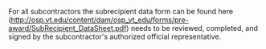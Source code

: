 For all subcontractors the subrecipient data form can be found here (http://osp.vt.edu/content/dam/osp_vt_edu/forms/pre-award/SubRecipient_DataSheet.pdf) needs to be reviewed, completed, and signed by the subcontractor's authorized official representative.
